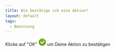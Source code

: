 ```yaml
---
title: Wie bestätige ich eine Aktion?
layout: default
tags:
  - Benutzung
---
```


Klicke auf "OK"  ![printpreview](../images/icons/Ok24.png) um Deine Aktion zu bestätigen

